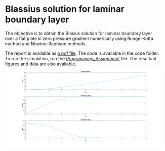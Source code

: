 # Blassius solution for laminar boundary layer

The objective is to obtain the Blasius solution for laminar boundary layer over
a flat plate in zero pressure gradient numerically using Runge-Kutta method
and Newton-Raphson methods.

The report is available as [a pdf file](/Code/AM5530_Programming_Assignment.pdf).
The code is available in the code folder. To run the simulation, run the [*Programming_Assignment*](Programming_Assignment.m) file.
The resultant figures and data are also available.
![Figure](Results.png "f,u and v vs eta")
